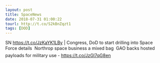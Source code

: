 ```yaml
---
layout: post
title: SpaceNews
date: 2018-07-31 01:00:22
tourl: http://t.co/S2kBnZqzt1
tags: [DOD]
---
```

SN https://t.co/JzKaYK1LBy | Congress, DoD to start drilling into Space Force details  Northrop space business a mixed bag  GAO backs hosted payloads for military use - https://t.co/JzGl7qG8en